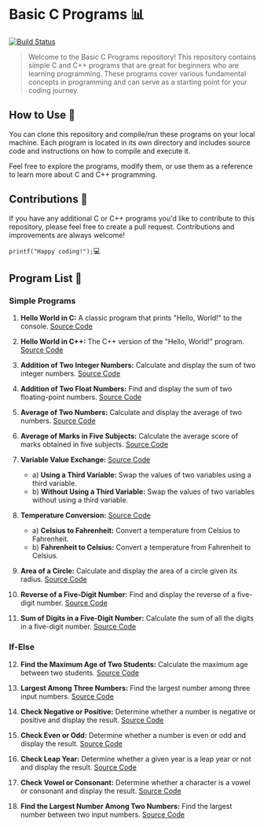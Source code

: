 # Basic C Programs :bar_chart:

[![Build Status](https://travis-ci.org/joemccann/dillinger.svg?branch=master)](https://github.com/AnuPlayz)

> Welcome to the Basic C Programs repository! This repository contains simple C and C++ programs that are great for beginners who are learning programming. These programs cover various fundamental concepts in programming and can serve as a starting point for your coding journey.

## How to Use :notebook_with_decorative_cover:

You can clone this repository and compile/run these programs on your local machine. Each program is located in its own directory and includes source code and instructions on how to compile and execute it.

Feel free to explore the programs, modify them, or use them as a reference to learn more about C and C++ programming.

## Contributions :love_letter: 

If you have any additional C or C++ programs you'd like to contribute to this repository, please feel free to create a pull request. Contributions and improvements are always welcome!

```printf("Happy coding!");```:computer:

## Program List :bookmark_tabs:

### Simple Programs 

1. **Hello World in C:** A classic program that prints "Hello, World!" to the console. [Source Code](easy_programs/helloWorld.c)

2. **Hello World in C++:** The C++ version of the "Hello, World!" program. [Source Code](easy_programs/helloWorld.cpp)

3. **Addition of Two Integer Numbers:** Calculate and display the sum of two integer numbers. [Source Code](easy_programs/intSum.cpp)

4. **Addition of Two Float Numbers:** Find and display the sum of two floating-point numbers. [Source Code](easy_programs/floatSum.cpp)

5. **Average of Two Numbers:** Calculate and display the average of two numbers. [Source Code](easy_programs/avgNum.cpp)

6. **Average of Marks in Five Subjects:** Calculate the average score of marks obtained in five subjects. [Source Code](easy_programs/avgfive.cpp)

7. **Variable Value Exchange:** [Source Code](easy_programs/swapNum.cpp)
    - a) **Using a Third Variable:** Swap the values of two variables using a third variable.
    - b) **Without Using a Third Variable:** Swap the values of two variables without using a third variable.

8. **Temperature Conversion:** [Source Code](easy_programs/tempConvert.cpp)
    - a) **Celsius to Fahrenheit:** Convert a temperature from Celsius to Fahrenheit.
    - b) **Fahrenheit to Celsius:** Convert a temperature from Fahrenheit to Celsius.

9. **Area of a Circle:** Calculate and display the area of a circle given its radius. [Source Code](easy_programs/areaCircle.cpp)

10. **Reverse of a Five-Digit Number:** Find and display the reverse of a five-digit number. [Source Code](easy_programs/revNum.cpp)

11. **Sum of Digits in a Five-Digit Number:** Calculate the sum of all the digits in a five-digit number. [Source Code](easy_programs/sumOfDigits.cpp)


### If-Else

12. **Find the Maximum Age of Two Students:** Calculate the maximum age between two students. [Source Code](if_else/maxAge.cpp)

13. **Largest Among Three Numbers:** Find the largest number among three input numbers. [Source Code](if_else/largestNum.cpp)

14. **Check Negative or Positive:** Determine whether a number is negative or positive and display the result. [Source Code](if_else/posNeg.cpp)

15. **Check Even or Odd:** Determine whether a number is even or odd and display the result. [Source Code](if_else/evenOdd.cpp)

16. **Check Leap Year:** Determine whether a given year is a leap year or not and display the result. [Source Code](if_else/leapYear.cpp)

17. **Check Vowel or Consonant:** Determine whether a character is a vowel or consonant and display the result. [Source Code](if_else/isVovel.cpp)

18. **Find the Largest Number Among Two Numbers:** Find the largest number between two input numbers. [Source Code](if_else/twoNum.cpp)
